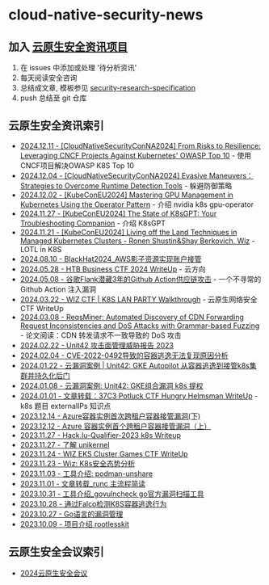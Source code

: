 # cloud-native-security-news

## 加入 [云原生安全资讯项目](https://github.com/cloud-native-security-news/cloud-native-security-news)

1. 在 issues 中添加或处理 '待分析资讯'
2. 每天阅读安全咨询
3. 总结成文章, 模板参见 [security-research-specification](https://github.com/cloud-native-security-news/spec)
4. push 总结至 git 仓库

## 云原生安全资讯索引

+ [2024.12.11 - [CloudNativeSecurityConNA2024] From Risks to Resilience: Leveraging CNCF Projects Against Kubernetes' OWASP Top 10](./2024-12-11_CloudNativeSecurityConNA2024-RisksToResilience.md) - 使用CNCF项目解决OWASP K8S Top 10
+ [2024.12.04 - [CloudNativeSecurityConNA2024] Evasive Maneuvers：Strategies to Overcome Runtime Detection Tools](./2024-12-04_CloudNativeSecurityConNA2024-Evasive_Maneuvers.md) - 躲避防御策略
+ [2024.12.02 - [KubeConEU2024] Mastering GPU Management in Kubernetes Using the Operator Pattern](./2024-12-02_nvidia-k8s-gpu-operator.md) - 介绍 nvidia k8s gpu-operator
+ [2024.11.27 - [KubeConEU2024] The State of K8sGPT: Your Troubleshooting Companion](./2024-11-27_KubeConEu2024-K8sGPT.md) - 介绍 K8sGPT
+ [2024.11.21 - [KubeConEU2024] Living off the Land Techniques in Managed Kubernetes Clusters - Ronen Shustin&Shay Berkovich, Wiz](./2024-11-21_LOTL-in-K8S.md) - LOTL in K8S
+ [2024.08.10 - BlackHat2024_AWS影子资源实现账户接管](./2024-08-10_BlackHat2024_AWS影子资源实现账户接管.md)
+ [2024.05.28 - HTB Business CTF 2024 WriteUp](./2024-05-28-HTB_Business_CTF_2024_WriteUp.md) - 云方向
+ [2024.05.08 - 谷歌Flank潜藏3年的Github Action供应链攻击](./2024-05-08_google-flank-3-years-github-action-attack.md) - 一个不寻常的 Github Action 注入漏洞
+ [2024.03.22 - WIZ CTF | K8S LAN PARTY  Walkthrough](./2024-03-22_wiz_k8s_lan_party_ctf_walkthrough.md) - 云原生网络安全 CTF WriteUp 
+ [2024.03.08 - ReqsMiner: Automated Discovery of CDN Forwarding Request Inconsistencies and DoS Attacks with Grammar-based Fuzzing](./2024-03-08_CDN-Dos.md) - 论文阅读：CDN 转发请求不一致导致的 DoS 攻击
+ [2024.02.22 - Unit42 攻击面管理威胁报告 2023](./2024-02-22_Unit42_ASM_Threat_Report_2023.md)
+ [2024.02.04 - CVE-2022-0492导致的容器逃逸无法复现原因分析](./2024-02-04_CVE-2022-0492-reproduce.md)
+ [2024.01.22 - 云漏洞案例 | Unit42: GKE Autopilot 从容器逃逸到接管k8s集群并持久化后门](./2024-01-22_Unit42_GKE-Autopilot.md)
+ [2024.01.08 - 云漏洞案例: Unit42: GKE组合漏洞 k8s 提权](./2024-01-08_Unit42_GKE_k8s-escalation.md)
+ [2024.01.01 - 文章转载：37C3 Potluck CTF Hungry Helmsman WriteUp](./2024-01-02_37C3-Potluck-CTF_Hungry-Helmsman_WriteUp.md) - k8s 题目 externalIPs 知识点
+ [2023.12.14 - Azure容器实例首次跨租户容器接管漏洞(下)](./2023-12-14_azure-container-instances(2).md)
+ [2023.12.12 - Azure 容器实例首个跨租户容器接管漏洞（上）](./2023-12-12_azure-container-instances(1).md)
+ [2023.11.27 - Hack.lu-Qualifier-2023 k8s Writeup](./2023-11-27_Hack.lu-Qualifier-2023_k8s_Writeup.md)
+ [2023.11.27 - 了解 unikernel](./2023-11-27_unikernel.md)
+ [2023.11.24 - WIZ EKS Cluster Games CTF WriteUp](./2023-11-24_WIZ-EKS-Cluster-Games-CTF-WriteUp.md)
+ [2023.11.23 - Wiz: K8s安全态势分析](./2023-11-23_Wiz_K8s-security-report.md)
+ [2023.11.03 - 工具介绍: podman-unshare](./2023-11-02_podman-unshare.md)
+ [2023.11.01 - 文章转载_runc 主流程简读](./2023-11-01_runc-main-process.md)
+ [2023.10.31 - 工具介绍_govulncheck go官方漏洞扫描工具](./2023-10-31_govulncheck.md)
+ [2023.10.28 - 通过Falco检测K8S容器逃逸行为](./2023-10-28_Falco-detect-K8S-escape.md)
+ [2023.10.27 - Go语言的漏洞管理](./2023-10-27_go-vuln.md)
+ [2023.10.09 - 项目介绍 rootlesskit](./2023-10-09_rootlesskit.md)

## 云原生安全会议索引

+ [2024云原生安全会议](./2024-con.md)
